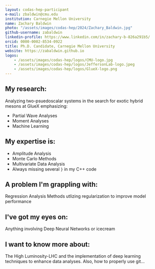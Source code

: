 ```yaml
---
layout: codas-hep-participant
e-mail: zbaldwin@cmu.edu
institution: Carnegie Mellon University
name: Zachary Baldwin
photo: "/assets/images/codas-hep/2024/Zachary_Baldwin.jpg"
github-username: zabaldwin
linkedin-profile: https://www.linkedin.com/in/zachary-b-826a291b5/
orcid: 0000-0002-8534-0922
title: Ph.D. Candidate, Carnegie Mellon University
website: https://zabaldwin.github.io
logos:
    - /assets/images/codas-hep/logos/CMU-logo.jpg
    - /assets/images/codas-hep/logos/JeffersonLab-logo.jpeg
    - /assets/images/codas-hep/logos/GlueX-logo.png
---
```

## My research:
Analyzing two-psuedoscalar systems in the search for exotic hybrid mesons at GlueX emphasizing:
- Partial Wave Analyses
- Moment Analyses
- Machine Learning

## My expertise is:
- Amplitude Analysis
- Monte Carlo Methods
- Multivariate Data Analysis
- Always missing several `}` in my C++ code

## A problem I'm grappling with:
Regression Analysis Methods utlizing regularization to improve model performance

## I've got my eyes on:
Anything involving Deep Neural Networks or icecream

## I want to know more about:
The High Luminosity-LHC and the implementation of deep learning techniques to enhance data analyses. Also, how to properly use git...
